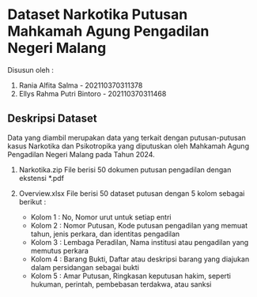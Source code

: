 # Dataset Narkotika Putusan Mahkamah Agung Pengadilan Negeri Malang
Disusun oleh :
1. Rania Alfita Salma - 202110370311378
2. Ellys Rahma Putri Bintoro - 202110370311468

## Deskripsi Dataset
Data yang diambil merupakan data yang terkait dengan putusan-putusan kasus Narkotika dan Psikotropika yang diputuskan oleh Mahkamah Agung Pengadilan Negeri Malang pada Tahun 2024.

1. Narkotika.zip
   File berisi 50 dokumen putusan pengadilan dengan ekstensi *.pdf

2.  Overview.xlsx
   File berisi 50 dataset putusan dengan 5 kolom sebagai berikut :
     - Kolom 1 : No, Nomor urut untuk setiap entri 
     - Kolom 2 : Nomor Putusan, Kode putusan pengadilan yang memuat tahun, jenis perkara, dan identitas
                 pengadilan
     - Kolom 3 : Lembaga Peradilan, Nama institusi atau pengadilan yang memutus perkara
     - Kolom 4 : Barang Bukti, Daftar atau deskripsi barang yang diajukan dalam persidangan sebagai
                 bukti
     - Kolom 5 : Amar Putusan, Ringkasan keputusan hakim, seperti hukuman, perintah, pembebasan
                 terdakwa, atau sanksi
